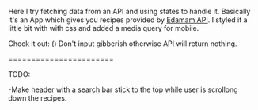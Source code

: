 Here I try fetching data from an API and using states to handle it. 
Basically it's an App which gives you recipes provided by [Edamam API](https://developer.edamam.com/). 
I styled it a little bit with with css and added a media query for mobile.



Check it out: ()
Don't input gibberish otherwise API will return nothing.

=======================

TODO:

-Make header with a search bar stick to the top while user is scrollong down the recipes.
